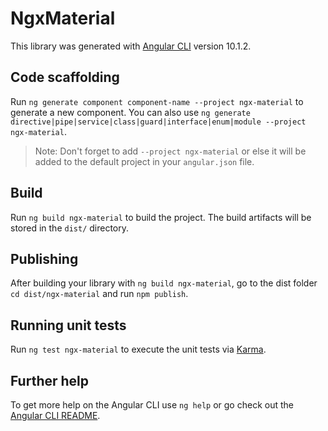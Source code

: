 # NgxMaterial

This library was generated with [Angular CLI](https://github.com/angular/angular-cli) version 10.1.2.

## Code scaffolding

Run `ng generate component component-name --project ngx-material` to generate a new component. You can also use `ng generate directive|pipe|service|class|guard|interface|enum|module --project ngx-material`.

> Note: Don't forget to add `--project ngx-material` or else it will be added to the default project in your `angular.json` file.

## Build

Run `ng build ngx-material` to build the project. The build artifacts will be stored in the `dist/` directory.

## Publishing

After building your library with `ng build ngx-material`, go to the dist folder `cd dist/ngx-material` and run `npm publish`.

## Running unit tests

Run `ng test ngx-material` to execute the unit tests via [Karma](https://karma-runner.github.io).

## Further help

To get more help on the Angular CLI use `ng help` or go check out the [Angular CLI README](https://github.com/angular/angular-cli/blob/master/README.md).
